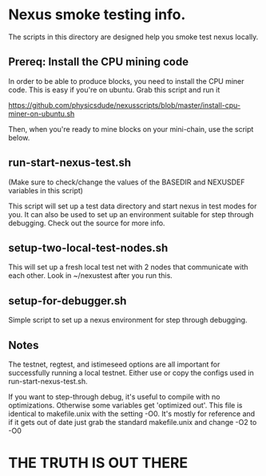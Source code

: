 # Nexus smoke testing info.

The scripts in this directory are designed help you smoke test nexus locally.

## Prereq: Install the CPU mining code

In order to be able to produce blocks, you need to install the CPU miner code.
This is easy if you're on ubuntu. 
Grab this script and run it

https://github.com/physicsdude/nexusscripts/blob/master/install-cpu-miner-on-ubuntu.sh

Then, when you're ready to mine blocks on your mini-chain, use the script below.

## run-start-nexus-test.sh

(Make sure to check/change the values of the BASEDIR and NEXUSDEF variables in this script)

This script will set up a test data directory and start nexus in test modes for you.
It can also be used to set up an environment suitable for step through debugging.
Check out the source for more info.

## setup-two-local-test-nodes.sh

This will set up a fresh local test net with 2 nodes that communicate with each other.
Look in ~/nexustest after you run this.

## setup-for-debugger.sh

Simple script to set up a nexus environment for step through debugging.

## Notes

The testnet, regtest, and istimeseed options are all important for successfully running a local testnet.
Either use or copy the configs used in run-start-nexus-test.sh.

If you want to step-through debug, it's useful to compile with no optimizations.
Otherwise some variables get 'optimized out'.
This file is identical to makefile.unix with the setting -O0.
It's mostly for reference and if it gets out of date just grab the standard makefile.unix
and change -O2 to -O0

# THE TRUTH IS OUT THERE
